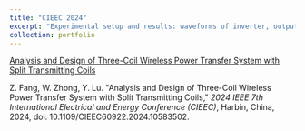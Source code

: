 ```yaml
---
title: "CIEEC 2024"
excerpt: "Experimental setup and results: waveforms of inverter, output power and efficiency with frequencies variations<br/><img src='CIEEC_exp.png'>"
collection: portfolio
---
```

[Analysis and Design of Three-Coil Wireless Power Transfer System with Split Transmitting Coils](https://ieeexplore.ieee.org/stamp/stamp.jsp?tp=&arnumber=10583502)

Z. Fang, W. Zhong, Y. Lu. &quot;Analysis and Design of Three-Coil Wireless Power Transfer System with Split Transmitting Coils,&quot; <i>2024 IEEE 7th International Electrical and Energy Conference (CIEEC)</i>, Harbin, China, 2024, doi: 10.1109/CIEEC60922.2024.10583502.
